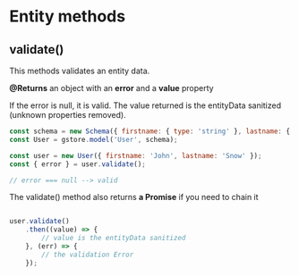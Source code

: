 # Entity methods

## validate()

This methods validates an entity data.

**@Returns** an object with an **error** and a **value** property

If the error is null, it is valid. The value returned is the entityData sanitized (unknown properties removed).

```js
const schema = new Schema({ firstname: { type: 'string' }, lastname: { type: 'string' } });
const User = gstore.model('User', schema);

const user = new User({ firstname: 'John', lastname: 'Snow' });
const { error } = user.validate();

// error === null --> valid

```

The validate() method also returns **a Promise** if you need to chain it

```js

user.validate()
    .then((value) => {
        // value is the entityData sanitized
    }, (err) => {
        // the validation Error
    });
 
``` 
